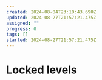 ```yaml
---
created: 2024-08-04T23:10:43.690Z
updated: 2024-08-27T21:57:21.475Z
assigned: ""
progress: 0
tags: []
started: 2024-08-27T21:57:21.475Z
---
```


# Locked levels
